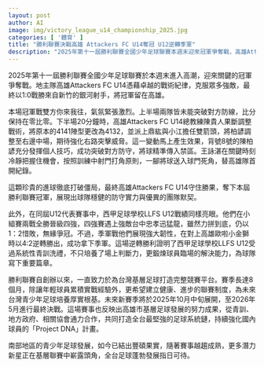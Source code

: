 ```yaml
---
layout: post
author: AI
image: img/victory_league_u14_championship_2025.jpg
categories: [ '體育' ]
title: "勝利聯賽決戰高雄 Attackers FC U14奪冠 U12逆轉季軍"
description: "2025年第十一屆勝利聯賽全國少年足球聯賽本週末迎來冠軍爭奪戰，高雄Attackers FC U14展現戰術紀律，關鍵調度擊敗新竹銀河射手成功奪冠；U12組西甲足球學校LLFS逆轉奪下季軍。聯賽長達8個月，為台灣青訓運動注入新能量，見證南部足球發展成果。新賽季預計2025年10月開打，持續為國內青少年足球基礎深耕發展。"
---
```

2025年第十一屆勝利聯賽全國少年足球聯賽於本週末進入高潮，迎來關鍵的冠軍爭奪戰。地主隊高雄Attackers FC U14憑藉卓越的戰術紀律，克服眾多強敵，最終以1:0戰勝來自新竹的銀河射手，將冠軍留在高雄。

本場冠軍戰雙方你來我往，氣氛緊張激烈。上半場兩隊皆未能突破對方防線，比分保持在零比零。下半場20分鐘時，高雄Attackers FC U14總教練陳貴人果斷調整戰術，將原本的4141陣型更改為4132，並派上鼎紘與小江擔任雙箭頭，將柏諺調整至右邊中場，期待強化右路突擊威脅。這一變動馬上產生效果，背號8號的陳柏諺充分發揮個人技巧，成功突破對方防守，將球精準傳入禁區。王詠湛在關鍵時刻冷靜把握住機會，按照訓練中射門打角原則，一腳將球送入球門死角，替高雄隊首開紀錄。

這顆珍貴的進球徹底打破僵局，最終高雄Attackers FC U14守住勝果，奪下本屆勝利聯賽冠軍，展現出球隊穩健的防守實力與優異的團隊默契。

此外，在同屆U12代表賽事中，西甲足球學校LLFS U12戰績同樣亮眼。他們在小組賽兩戰全勝晉級四強，四強賽遇上強敵台中忠孝迅猛龍，雖然力拼到底，仍以1：2惜敗，無緣爭冠。不過，季軍戰他們展現強大韌性，在對上高雄歐啦小金獅時以4:2逆轉勝出，成功拿下季軍。這場逆轉勝利證明了西甲足球學校LLFS U12受過系統性青訓洗禮，不只培養了場上判斷力，更鍛煉球員臨場的解決能力，為球隊寫下重要篇章。

勝利聯賽自創辦以來，一直致力於為台灣基層足球打造完整競賽平台。賽季長達8個月，除讓年輕球員累積實戰經驗外，更希望建立健康、進步的聯賽制度，為未來台灣青少年足球培養厚實根基。未來新賽季將於2025年10月中旬展開，至2026年5月進行最終決戰。這場賽事也反映出高雄市基層足球發展的努力成果，從青訓、地方政府、相關協會通力合作，共同打造全台最堅強的足球系統鏈，持續強化國內球員的「Project DNA」計畫。

南部地區的青少年足球發展，如今已結出豐碩果實，隨著賽事越趨成熟，更多潛力新星正在基層聯賽中嶄露頭角，全台足球蓬勃發展指日可待。